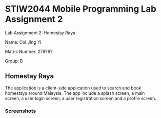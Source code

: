# STIW2044 Mobile Programming Lab Assignment 2

Lab Assignment 2: Homestay Raya

Name: Ooi Jing Yi

Matric Number: 279797

Group: B

## Homestay Raya

The application is a client-side application used to search and book homestays around Malaysia. The app include a splash screen, a main screen, a user login screen, a user registration screen and a profile screen. 

### Screenshots
